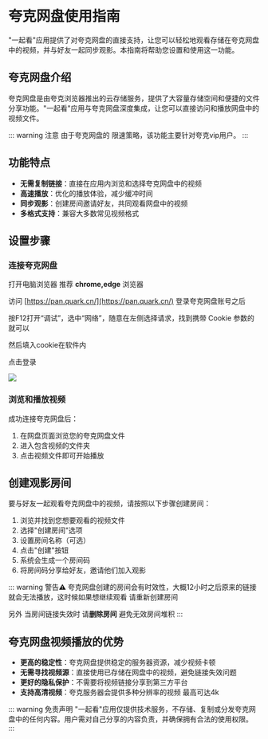 # 夸克网盘使用指南

"一起看"应用提供了对夸克网盘的直接支持，让您可以轻松地观看存储在夸克网盘中的视频，并与好友一起同步观影。本指南将帮助您设置和使用这一功能。

## 夸克网盘介绍

夸克网盘是由夸克浏览器推出的云存储服务，提供了大容量存储空间和便捷的文件分享功能。"一起看"应用与夸克网盘深度集成，让您可以直接访问和播放网盘中的视频文件。

::: warning 注意
由于夸克网盘的 限速策略，该功能主要针对夸克vip用户。
:::

## 功能特点
    
- **无需复制链接**：直接在应用内浏览和选择夸克网盘中的视频
- **高速播放**：优化的播放体验，减少缓冲时间
- **同步观影**：创建房间邀请好友，共同观看网盘中的视频
- **多格式支持**：兼容大多数常见视频格式

## 设置步骤

### 连接夸克网盘

打开电脑浏览器 推荐 **chrome,edge** 浏览器

访问 [https://pan.quark.cn/](https://pan.quark.cn/) 登录夸克网盘账号之后


按F12打开“调试”，选中“网络”，随意在左侧选择请求，找到携带 Cookie 参数的就可以

然后填入cookie在软件内

点击登录

![](https://alist.nn.ci/img/drivers/quark/quark_cookie.png)

### 浏览和播放视频

成功连接夸克网盘后：

1. 在网盘页面浏览您的夸克网盘文件
2. 进入包含视频的文件夹
3. 点击视频文件即可开始播放

## 创建观影房间

要与好友一起观看夸克网盘中的视频，请按照以下步骤创建房间：

1. 浏览并找到您想要观看的视频文件
3. 选择"创建房间"选项
4. 设置房间名称（可选）
5. 点击"创建"按钮
6. 系统会生成一个房间码
7. 将房间码分享给好友，邀请他们加入观影

::: warning 警告⚠️
夸克网盘创建的房间会有时效性，大概12小时之后原来的链接就会无法播放，这时候如果想继续观看  请重新创建房间

另外 当房间链接失效时 请**删除房间** 避免无效房间堆积
:::




## 夸克网盘视频播放的优势

- **更高的稳定性**：夸克网盘提供稳定的服务器资源，减少视频卡顿
- **无需寻找视频源**：直接使用已存储在网盘中的视频，避免链接失效问题
- **更好的隐私保护**：不需要将视频链接分享到第三方平台
- **支持高清视频**：夸克服务器会提供多种分辨率的视频 最高可达4k


::: warning 免责声明
"一起看"应用仅提供技术服务，不存储、复制或分发夸克网盘中的任何内容。用户需对自己分享的内容负责，并确保拥有合法的使用权限。
::: 